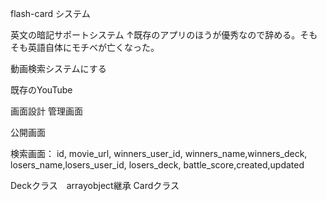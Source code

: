 flash-card システム

英文の暗記サポートシステム
↑既存のアプリのほうが優秀なので辞める。そもそも英語自体にモチベが亡くなった。

動画検索システムにする

既存のYouTube


画面設計
管理画面

公開画面


検索画面：
id, movie_url, winners_user_id, winners_name,winners_deck, losers_name,losers_user_id, losers_deck, battle_score,created,updated

Deckクラス　arrayobject継承
Cardクラス

